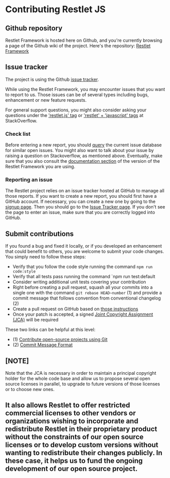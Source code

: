 # Contributing Restlet JS

## Github repository

Restlet Framework is hosted here on Github, and you're currently browsing a page of the Github wiki of the project.
Here's the repository: [Restlet Framework](https://github.com/restlet/restlet-framework-js)

## Issue tracker

The project is using the Github [issue tracker](https://github.com/restlet/restlet-framework-js/issues).

While using the Restlet Framework, you may encounter issues that you want to report to us. Those issues can be of several types including bugs, enhancement or new feature requests.

For general support questions, you might also consider asking your questions under the ['restlet.js' tag](https://stackoverflow.com/questions/tagged/restlet.js) or ['restlet' + 'javascript' tags](https://stackoverflow.com/questions/tagged/restlet+javascript) at StackOverflow.

### Check list

Before entering a new report, you should [query](https://github.com/restlet/restlet-framework-js/issues?sort=created&direction=desc&state=open) the current issue database for similar open issues. You might also want to talk about your issue by raising a question on Stackoverflow, as mentioned above. Eventually, make sure that you also consult the [documentation section](http://restlet.com/technical-resources/restlet-framework/guide/2.3) of the version of the Restlet Framework you are using.

### Reporting an issue

The Restlet project relies on an issue tracker hosted at GitHub to manage all those reports. If you want to create a new report, you should first have a GitHub account. If necessary, you can create a new one by going to the [signup page](https://github.com/signup/free). Then you should go to the [Issue Tracker page](https://github.com/restlet/restlet-framework-js/issues/new). If you don't see the page to enter an issue, make sure that you are correctly logged into GitHub.

## Submit contributions
	
If you found a bug and fixed it locally, or if you developed an enhancement that could benefit to others, you are welcome to submit your code changes. You simply need to follow these steps:

* Verify that you follow the code style running the command `npm run code:style`
* Verify that all tests pass running the command `npm run test:default
* Consider writing additional unit tests covering your contribution
* Right before creating a pull request, squash all your commits into a single one with the command `git rebase HEAD~number` (1) and provide a 
  commit   message that follows convention from conventional changelog (2)
* Create a pull request on GitHub based on [those instructions](http://help.github.com/send-pull-requests/)
* Once your patch is accepted, a signed [Joint Copyright Assignment (JCA)](https://github.com/restlet/restlet-sites/blob/master/modules/com.restlet/participate/Joint%20Copyright%20Assignment%20-%20General.pdf?raw=true) will be required

These two links can be helpful at this level:

* (1) [Contribute open-source projects using Git](https://templth.wordpress.com/2014/10/31/contribute-open-source-projects-using-git/)
* (2) [Commit Message Format](https://github.com/ajoslin/conventional-changelog/blob/master/conventions/angular.md)

[NOTE]
----
Note that the JCA is necessary in order to maintain a principal copyright holder for the whole code base and allow us to propose several open source licenses in parallel, to upgrade to future versions of those licenses or to choose new ones.

It also allows Restlet to offer restricted commercial licenses to other vendors or organizations wishing to incorporate and redistribute Restlet in their proprietary product without the constraints of our open source licenses or to develop custom versions without wanting to redistribute their changes publicly. In these case, it helps us to fund the ongoing development of our open source project.
----